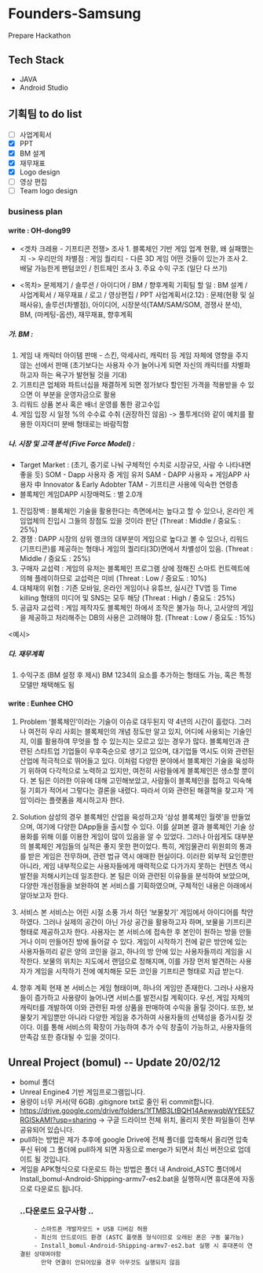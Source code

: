 # Founders-Samsung
Prepare Hackathon

## Tech Stack
- JAVA
- Android Studio

## 기획팀 to do list
- [ ] 사업계획서
- [x] PPT
- [x] BM 설계
- [x] 재무재표
- [x] Logo design
- [ ] 영상 편집
- [ ] Team logo design

### business plan
#### write : OH-dong99
- <겟차 크레용 - 기프티콘 전쟁>
조사 1. 블록체인 기반 게임 업계 현황, 왜 실패했는지 -> 우리만의 차별점
 : 게임 퀄리티 - 다른 3D 게임 어떤 것들이 있는가
조사 2. 배달 가능한게 팬텀코인 / 힌트체인
조사 3. 주요 수익 구조 (일단 다 쓰기)

- <목차> 문제제기 / 솔루션 / 아이디어 / BM / 향후계획 
기획팀 할 일 : BM 설계 / 사업계획서 / 재무재표 / 로고 / 영상편집 / PPT
사업계획서(2.12) : 문제(현황 및 실패사유), 솔루션(차별점), 아이디어, 시장분석(TAM/SAM/SOM, 경쟁사 분석), BM, (마케팅-옵션), 재무재표, 향후계획

##### 가. BM : 
1) 게임 내 캐릭터 아이템 판매 - 스킨, 악세사리, 캐릭터 등 게임 자체에 영향을 주지 않는 선에서 판매 (초기보다는 사용자 수가 늘어나게 되면 자신의 캐릭터를 차별화 하고자 하는 욕구가 발현될 것을 기대)
2) 기프티콘 업체와 파트너십을 채결하게 되면 정가보다 할인된 가격을 적용받을 수 있으면 이 부분을 운영자금으로 활용
3) 리워드 상품 본사 혹은 배너 운영를 통한 광고수입
4) 게임 입장 시 일정 %의 수수료 수취 (권장하진 않음) -> 풀투게더와 같이 예치를 활용한 이자더미 분배 형태로는 바람직함

##### 나. 시장 및 고객 분석 (Five Force Model) :
* Target Market : (초기, 중기로 나눠 구체적인 수치로 시장규모, 사람 수 나타내면 좋을 듯)
SOM - Dapp 사용자 중 게임 유저 
SAM - DAPP 사용자 + 게임APP 사용자 中 Innovator & Early Adobter 
TAM - 기프티콘 사용에 익숙한 연령층
* 블록체인 게임DAPP 시장매력도 : 별 2.0개
1) 진입장벽 : 블록체인 기술을 활용한다는 측면에서는 높다고 할 수 있으나, 온라인 게임업체의 진입시 그들의 장점도 있을 것이라 판단 (Threat : Middle / 중요도 : 25%)
2) 경쟁 : DAPP 시장의 상위 랭크의 대부분이 게임으로 높다고 볼 수 있으나, 리워드(기프티콘)를 제공하는 형태나 게임의 퀄리티(3D)면에서 차별성이 있음. (Threat : Middle / 중요도 : 25%)
3) 구매자 교섭력 : 게임의 유저는 블록체인 프로그램 상에 정해진 스마트 컨트렉트에 의해 플레이하므로 교섭력은 미비 (Threat : Low / 중요도 : 10%)
4) 대체재의 위협 : 기존 모바일, 온라인 게임이나 유튜브, 실시간 TV앱 등 Time killing 형태의 미디어 및 SNS는 모두 해당 (Threat : High / 중요도 : 25%)
5) 공급자 교섭력 : 게임 제작자도 블록체인 하에서 조작은 불가능 하나, 고사양의 게임을 제공하고 처리해주는 DB의 사용은 고려해야 함. (Threat : Low / 중요도 : 15%)

<예시>
##### 다. 재무계획
1. 수익구조 (BM 설정 후 제시)
BM 1234의 요소를 추가하는 형태도 가능, 혹은 특정 모델만 채택해도 됨

#### write : Eunhee CHO

1. Problem
‘블록체인’이라는 기술이 이슈로 대두된지 약 4년의 시간이 흘렀다. 그러나 여전히 우리 사회는 블록체인의 개념 정도만 알고 있지, 어디에 사용되는 기술인지, 이를 활용하여 무엇을 할 수 있는지는 모르고 있는 경우가 많다. 블록체인과 관련된 스타트업 기업들이 우후죽순으로 생기고 있으며, 대기업들 역시도 이와 관련된 산업에 적극적으로 뛰어들고 있다. 이처럼 다양한 분야에서 블록체인 기술을 육성하기 위하여 다각적으로 노력하고 있지만, 여전히 사람들에게 블록체인은 생소할 뿐이다. 본 팀은 이러한 이유에 대해 고민해보았고, 사람들이 블록체인을 접하고 익숙해질 기회가 적어서 그렇다는 결론을 내렸다. 따라서 이와 관련된 해결책을 찾고자 ‘게임’이라는 플랫폼을 제시하고자 한다. 

2. Solution
삼성의 경우 블록체인 산업을 육성하고자 ‘삼성 블록체인 월렛’을 만들었으며, 여기에 다양한 DApp들을 출시할 수 있다. 이를 살펴본 결과 블록체인 기술 상용화를 위해 이를 이용한 게임이 많이 있음을 알 수 있었다. 그러나 아쉽게도 대부분의 블록체인 게임들의 실적은 좋지 못한 편이었다. 특히, 게임물관리 위원회의 통과를 받은 게임은 전무하며, 관련 법규 역시 애매한 현실이다. 이러한 외부적 요인뿐만 아니라, 게임 내부적으로는 사용자들에게 매력적으로 다가가지 못하는 컨텐츠 역시 발전을 저해시키는데 일조한다. 본 팀은 이와 관련된 이유들을 분석하여 보았으며, 다양한 개선점들을 보완하여 본 서비스를 기획하였으며, 구체적인 내용은 아래에서 알아보고자 한다. 

3. 서비스
본 서비스는 어린 시절 소풍 가서 하던 ‘보물찾기’ 게임에서 아이디어를 착안하였다. 그러나 실제의 공간이 아닌 가상 공간을 활용하고자 하며, 보물을 기프티콘 형태로 제공하고자 한다. 사용자는 본 서비스에 접속한 후 본인이 원하는 방을 만들거나 이미 만들어진 방에 들어갈 수 있다. 게임이 시작하기 전에 같은 방안에 있는 사용자들끼리 같은 양의 코인을 걸고, 하나의 방 안에 있는 사용자들끼리 게임을 시작한다. 보물의 위치는 지도에서 랜덤으로 정해지며, 이를 가장 먼저 발견하는 사용자가 게임을 시작하기 전에 예치해둔 모든 코인을 기프티콘 형태로 지급 받는다. 

4. 향후 계획
현재 본 서비스는 게임 형태이며, 하나의 게임만 존재한다. 그러나 사용자들이 증가하고 사용량이 늘어나면 서비스를 발전시킬 계획이다. 우선, 게임 자체의 캐릭터를 개발하여 이와 관련된 파생 상품을 판매하여 수익을 올릴 것이다. 또한, 보물찾기 게임뿐만 아니라 다양한 게임을 추가하여 사용자들의 선택성을 증가시킬 것이다. 이를 통해 서비스의 확장이 가능하여 추가 수익 창출이 가능하고, 사용자들의 만족감 또한 증대될 수 있을 것이다. 

## Unreal Project (bomul) -- Update 20/02/12
- bomul 폴더
- Unreal Engine4 기반 게임프로그램입니다.  
- 용량이 너무 커서(약 6GB) .gitignore txt로 줄인 뒤 commit합니다.
-  https://drive.google.com/drive/folders/1fTMB3LtBQH14AewwqbWYEE57RGISkAMI?usp=sharing 
    -> 구글 드라이브 전체 위치, 올리지 못한 파일들이 전부 공유되어 있습니다. 
- pull하는 방법은 제가 추후에 google Drive에 전체 폴더를 압축해서 올리면 
    압축 푸신 뒤에 그 폴더에 pull하게 되면 자동으로 merge가 되면서 
    최신 버전으로 업데이트 될 것입니다. 
- 게임을 APK형식으로 다운로드 하는 방법은 폴더 내 Android_ASTC 폴더에서 
    Install_bomul-Android-Shipping-armv7-es2.bat을 실행하시면 휴대폰에 자동으로 다운로드 됩니다.
    ### ..다운로드 요구사항 ..
          - 스마트폰 개발자모드 + USB 디버깅 허용 
          - 최신의 안드로이드 환경 (ASTC 플랫폼 형식이므로 오래된 폰은 구동 불가능)
          - Install_bomul-Android-Shipping-armv7-es2.bat 실행 시 휴대폰이 연결된 상태여야함 
            만약 연결이 안되어있을 경우 아무것도 실행되지 않음 
